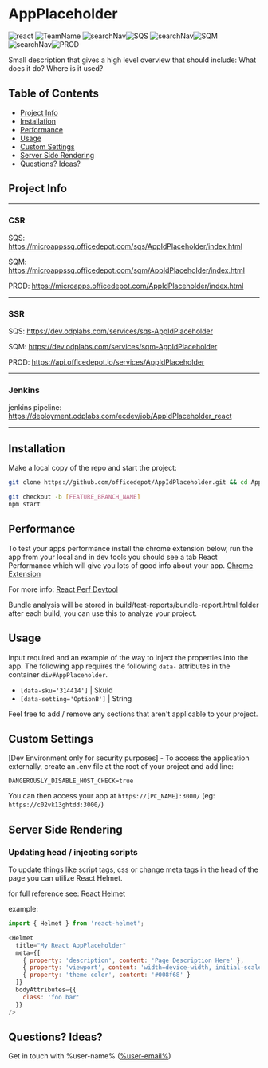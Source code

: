 # AppPlaceholder
![react](https://img.shields.io/badge/React-16.4.2-blue.svg) ![TeamName](https://img.shields.io/badge/TeamName-%40%20OfficeDepot-red.svg)
 ![searchNav](https://img.shields.io/badge/SQS-%40.svg)![SQS](https://api.officedepot.io/badge-proxy/ecdev/buildStatus/icon?job=AppIdPlaceholder_react/sqs&.png) ![searchNav](https://img.shields.io/badge/SQM-%40.svg)![SQM](https://api.officedepot.io/badge-proxy/ecdev/buildStatus/icon?job=AppIdPlaceholder_react/sqm&.png) ![searchNav](https://img.shields.io/badge/PROD-%40.svg)![PROD](https://api.officedepot.io/badge-proxy/ecdev/buildStatus/icon?job=AppIdPlaceholder_react/master&.png)

Small description that gives a high level overview that should include: What does it do? Where is it used?

## Table of Contents

- [Project Info](#project-info)
- [Installation](#installation)
- [Performance](#performance)
- [Usage](#usage)
- [Custom Settings](#custom-settings)
- [Server Side Rendering](#server-side-rendering)
- [Questions? Ideas?](#questions-ideas)

## Project Info
---
### CSR
SQS: https://microappssq.officedepot.com/sqs/AppIdPlaceholder/index.html

SQM: https://microappssq.officedepot.com/sqm/AppIdPlaceholder/index.html

PROD: https://microapps.officedepot.com/AppIdPlaceholder/index.html

---

### SSR
SQS: https://dev.odplabs.com/services/sqs-AppIdPlaceholder

SQM: https://dev.odplabs.com/services/sqm-AppIdPlaceholder

PROD: https://api.officedepot.io/services/AppIdPlaceholder

---
### Jenkins
jenkins pipeline: https://deployment.odplabs.com/ecdev/job/AppIdPlaceholder_react

---

## Installation

Make a local copy of the repo and start the project:

```sh
git clone https://github.com/officedepot/AppIdPlaceholder.git && cd AppIdPlaceholder && git checkout sqm && git checkout sqs && git config core.hooksPath .githooks && npm install
```

```sh
git checkout -b [FEATURE_BRANCH_NAME]
npm start
```

## Performance

To test your apps performance install the chrome extension below, run the app from your local and in dev tools you should see a tab React Performance which will give you lots of good info about your app.
[Chrome Extension](https://chrome.google.com/webstore/detail/react-performance-devtool/fcombecpigkkfcbfaeikoeegkmkjfbfm)

For more info:
[React Perf Devtool](https://github.com/nitin42/react-perf-devtool)

Bundle analysis will be stored in build/test-reports/bundle-report.html folder after each build, you can use this to analyze your project.

## Usage

Input required and an example of the way to inject the properties into the app.
The following app requires the following `data-` attributes in the container `div#AppPlaceholder`.

- `[data-sku='314414']` | SkuId
- `[data-setting='OptionB']` | String

Feel free to add / remove any sections that aren't applicable to your project.

## Custom Settings

[Dev Environment only for security purposes] - To access the application externally, create an .env file at the root of your project and add line:

`DANGEROUSLY_DISABLE_HOST_CHECK=true`

You can then access your app at `https://[PC_NAME]:3000/` (eg: `https://c02vk13ghtdd:3000/`)

## Server Side Rendering

### Updating head / injecting scripts

To update things like script tags, css or change meta tags in the head of the page you can utilize React Helmet.

for full reference see: [React Helmet](https://github.com/nfl/react-helmet)

example:

```js
import { Helmet } from 'react-helmet';
```
```js
<Helmet
  title="My React AppPlaceholder"
  meta={[
    { property: 'description', content: 'Page Description Here' },
    { property: 'viewport', content: 'width=device-width, initial-scale=1, shrink-to-fit=no' },
    { property: 'theme-color', content: '#008f68' }
  ]}
  bodyAttributes={{
    class: 'foo bar'
  }}
/>
```

## Questions? Ideas?

Get in touch with %user-name% ([%user-email%](mailto:%user-email%))
